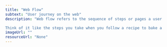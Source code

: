 ```yaml
---
title: "Web Flow"
subtext: "User journey on the web"
description: "Web flow refers to the sequence of steps or pages a user goes through on a website to complete a task. It's like a map that shows how users navigate your site.

Think of it like the steps you take when you follow a recipe to bake a cake."
imageUrl: ""
resourceUrl: "None"
---
```

